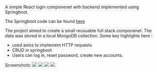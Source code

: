 A simple React login componenet with backend implemented using Springboot. 

The Springboot code can be found <a href="https://github.com/AshwinAashu/SpringBoot-Mongo-CRUD">here </a>

The project aimed to create a small reusuable full stack componenet. The data was stored in a local MongoDB collection. 
Some key highlights here :
  - used axios to implement HTTP requests 
  - CRUD in springboot 
  - Users can log in, reset password, create new accounts.

  
 Screenshots:
  <img src="screenshots/login"/>
  <img src="screenshots/landingpage"/>
  <img src="screenshots/register"/>
  <img src="screenshots/reset"/>
